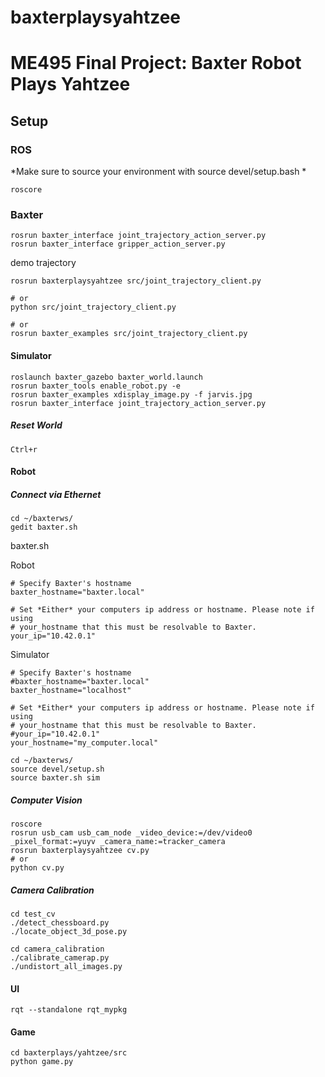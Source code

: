 # baxterplaysyahtzee
# ME495 Final Project: Baxter Robot Plays Yahtzee

## Setup

### ROS
*Make sure to source your environment with source devel/setup.bash *
```
roscore
```
### Baxter
```
rosrun baxter_interface joint_trajectory_action_server.py
rosrun baxter_interface gripper_action_server.py
```

demo trajectory
```
rosrun baxterplaysyahtzee src/joint_trajectory_client.py

# or
python src/joint_trajectory_client.py

# or
rosrun baxter_examples src/joint_trajectory_client.py
```
#### Simulator
```
roslaunch baxter_gazebo baxter_world.launch
rosrun baxter_tools enable_robot.py -e
rosrun baxter_examples xdisplay_image.py -f jarvis.jpg
rosrun baxter_interface joint_trajectory_action_server.py 
```
##### Reset World
```
Ctrl+r
```

#### Robot
##### Connect via Ethernet

```
cd ~/baxterws/
gedit baxter.sh
```
baxter.sh

Robot 
```
# Specify Baxter's hostname
baxter_hostname="baxter.local"

# Set *Either* your computers ip address or hostname. Please note if using
# your_hostname that this must be resolvable to Baxter.
your_ip="10.42.0.1"
```

Simulator
```
# Specify Baxter's hostname
#baxter_hostname="baxter.local"
baxter_hostname="localhost"

# Set *Either* your computers ip address or hostname. Please note if using
# your_hostname that this must be resolvable to Baxter.
#your_ip="10.42.0.1"
your_hostname="my_computer.local"
```

```
cd ~/baxterws/
source devel/setup.sh
source baxter.sh sim
```

##### Computer Vision
```
roscore
rosrun usb_cam usb_cam_node _video_device:=/dev/video0 _pixel_format:=yuyv _camera_name:=tracker_camera
rosrun baxterplaysyahtzee cv.py
# or
python cv.py
```

##### Camera Calibration
```
cd test_cv
./detect_chessboard.py
./locate_object_3d_pose.py

cd camera_calibration
./calibrate_camerap.py
./undistort_all_images.py
```
#### UI 
```
rqt --standalone rqt_mypkg
```

#### Game
```
cd baxterplays/yahtzee/src
python game.py
```
